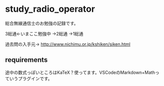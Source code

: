 # study_radio_operator
総合無線通信士のお勉強の記録です。

3総通←いまここ勉強中
→2総通
→1総通

過去問の入手元→ http://www.nichimu.or.jp/kshiken/siken.html

## requirements
途中の数式っぽいところはKaTeX？使ってます。VSCodeのMarkdown+Mathっていうプラグインです。